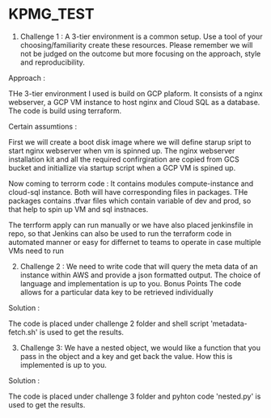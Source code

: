 # KPMG_TEST

1) Challenge 1 : 
A 3-tier environment is a common setup. Use a tool of your choosing/familiarity create these resources. Please remember we will not be judged on the outcome but more focusing on the approach, style and reproducibility.

Approach :

THe 3-tier environment I used is build on GCP plaform. It consists of a nginx webserver, a GCP VM instance to host nginx and Cloud SQL as a database. The code is build using terraform.

Certain assumtions : 

First we will create a boot disk image where we will define starup sript to start nginx webserver when vm is spinned up. The nginx webserver installation kit and all the required confirgiration are copied from GCS bucket and initiallize via startup script when a GCP VM is spined up.

Now coming to terrorm code : It contains modules compute-instance and cloud-sql instance. Both will have corresponding files in packages. THe packages contains .tfvar files which contain variable of dev and prod, so that help to spin up VM and sql instnaces.

The terrform apply can run manually or we have also placed jenkinsfile in repo, so that Jenkins can also be used to run the terraform code in automated manner or easy for differnet to teams to operate in case multiple VMs need to run

2) Challenge 2 :
We need to write code that will query the meta data of an instance within AWS and provide a json formatted output. The choice of language and implementation is up to you.
Bonus Points
The code allows for a particular data key to be retrieved individually

Solution :

The code is placed under challenge 2 folder and shell script 'metadata-fetch.sh' is used to get the results.

3) Challenge 3:
We have a nested object, we would like a function that you pass in the object and a key and get back the value. How this is implemented is up to you.

Solution :

The code is placed under challenge 3 folder and pyhton code 'nested.py' is used to get the results.
